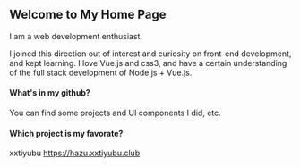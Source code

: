 ## Welcome to My Home Page

I am a web development enthusiast.

I joined this direction out of interest and curiosity on front-end development, and kept learning. I love Vue.js and css3, and have a certain understanding of the full stack development of Node.js + Vue.js.

#### What's in my github?

You can find some projects and UI components I did, etc.

#### Which project is my favorate?

xxtiyubu https://hazu.xxtiyubu.club



